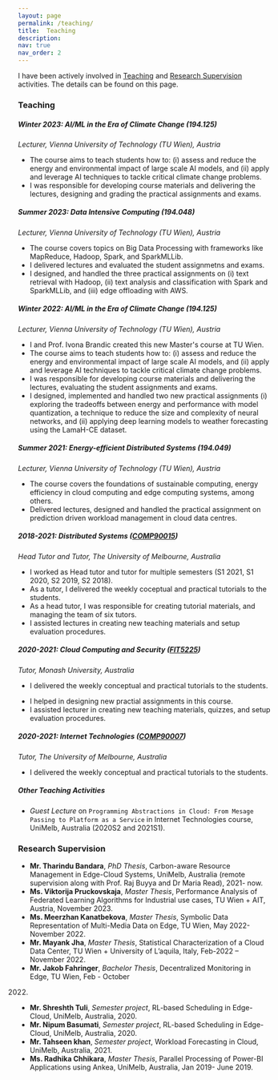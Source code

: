```yaml
---
layout: page
permalink: /teaching/
title:  Teaching
description: 
nav: true
nav_order: 2
---
```

I have been actively involved in [Teaching](#teaching) and [Research Supervision](#research-supervision) activities. The details can be found on this page. 

<a id="teaching"></a>

### Teaching

##### **Winter 2023: AI/ML in the Era of Climate Change** (194.125)
*Lecturer, Vienna University of Technology (TU Wien), Austria*
- The course aims to teach students how to: (i) assess and reduce the energy and environmental impact of large scale AI models, and (ii) apply and leverage AI techniques to tackle critical climate change problems.
-   I was responsible for developing course materials and delivering the lectures, designing and grading the practical assignments and exams.

##### **Summer 2023: Data Intensive Computing** (194.048)
*Lecturer, Vienna University of Technology (TU Wien), Austria*
- The course covers topics on Big Data Processing with frameworks like MapReduce, Hadoop, Spark, and SparkMLLib.
- I delivered lectures and  evaluated the student assignmetns and exams.
- I designed, and handled the three practical  assignments on (i) text retrieval with Hadoop, (ii) text analysis and classification with Spark and SparkMLLib, and (iii) edge offloading with AWS.

##### **Winter 2022: AI/ML in the Era of Climate Change** (194.125)
*Lecturer, Vienna University of Technology (TU Wien), Austria*
- I and Prof. Ivona Brandic  created this new Master's course at TU Wien.
-  The course aims to teach students how to: (i) assess and reduce the energy and environmental impact of large scale AI models, and (ii) apply and leverage AI techniques to tackle critical climate change problems.
-   I was responsible for developing course materials and delivering the lectures,  evaluating the student assignments and exams.
- I  designed, implemented and handled two new practical assignments (i) exploring the tradeoffs between energy and performance with model quantization, a technique to reduce the size and complexity of neural networks, and (ii) applying deep learning models to weather forecasting using the LamaH-CE dataset.

##### **Summer 2021: Energy-efficient Distributed Systems** (194.049)
*Lecturer, Vienna University of Technology (TU Wien), Austria*
- The course covers the foundations of  sustainable computing, energy efficiency in cloud computing and edge computing systems, among others.
- Delivered lectures, designed and handled the practical assignment on prediction driven workload management in cloud data centres.

<!-- - Lecturer: Energy-efficient Distributed Systems (EEDS), 2022 Semester 1, Feb 2022- June 2022, Vienna University of Technology (TU Wien), Austria. -->

##### **2018-2021: Distributed Systems** ([COMP90015](https://handbook.unimelb.edu.au/2019/subjects/comp90015))
*Head Tutor and Tutor, The University of Melbourne, Australia*
- I worked as Head tutor and tutor for multiple semesters (S1 2021, S1 2020, S2 2019, S2 2018).
- As a tutor, I  delivered the weekly coceptual and practical tutorials  to the students.
- As a head tutor, I was responsible for creating  tutorial materials, and managing the team of six tutors.
- I assisted lectures in creating new teaching materials and setup evaluation procedures. 

##### **2020-2021: Cloud Computing and Security** ([FIT5225](https://handbook.monash.edu/2020/units/FIT5225))
*Tutor, Monash University, Australia*
-  I  delivered the weekly conceptual and practical tutorials  to the students.
<!-- - Topic covered- f -->
-  I helped in designing new practial assignments in this course.
-  I assisted lecturer in creating new teaching materials, quizzes, and setup evaluation procedures. 

##### **2020-2021: Internet Technologies** ([COMP90007](https://handbook.unimelb.edu.au/2020/subjects/comp90007))
*Tutor, The University of Melbourne, Australia*
-  I  delivered the weekly conceptual and practical tutorials  to the students.

##### **Other Teaching Activities**
- *Guest Lecture* on `Programming Abstractions in Cloud: From Mesage Passing to Platform as a Service` in Internet Technologies course, UniMelb, Australia (2020S2 and 2021S1).

<a id="research-supervision"></a>

### Research Supervision

- **Mr. Tharindu Bandara**, *PhD Thesis*, Carbon-aware Resource Management in Edge-Cloud Systems,
UniMelb, Australia (remote supervision along with Prof. Raj Buyya and Dr Maria Read), 2021- now.
- **Ms. Viktorija Pruckovskaja**, *Master Thesis*, Performance Analysis of Federated Learning Algorithms
for Industrial use cases, TU Wien + AIT, Austria, November 2023.
- **Ms. Meerzhan Kanatbekova**, *Master Thesis*, Symbolic Data Representation of Multi-Media Data on
Edge, TU Wien, May 2022- November 2022.
- **Mr. Mayank Jha**, *Master Thesis*, Statistical Characterization of a Cloud Data Center, TU Wien +
University of L’aquila, Italy, Feb-2022 – November 2022.
- **Mr. Jakob Fahringer**, *Bachelor Thesis*, Decentralized Monitoring in Edge, TU Wien, Feb - October
2022.
- **Mr. Shreshth Tuli**, *Semester project*, RL-based Scheduling in Edge-Cloud, UniMelb, Australia, 2020.
- **Mr. Nipum Basumati**, *Semester project*, RL-based Scheduling in Edge-Cloud, UniMelb, Australia, 2020.
- **Mr. Tahseen khan**, *Semester project*, Workload Forecasting in Cloud, UniMelb, Australia, 2021.
- **Ms. Radhika Chhikara**, *Master Thesis*, Parallel Processing of Power-BI Applications using Ankea,
UniMelb, Australia, Jan 2019- June 2019.